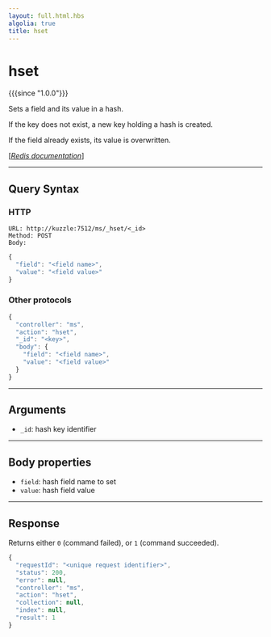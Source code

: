 ```yaml
---
layout: full.html.hbs
algolia: true
title: hset
---
```


# hset

{{{since "1.0.0"}}}

Sets a field and its value in a hash. 

If the key does not exist, a new key holding a hash is created. 

If the field already exists, its value is overwritten.

[[_Redis documentation_]](https://redis.io/commands/hset)

---

## Query Syntax

### HTTP

```http
URL: http://kuzzle:7512/ms/_hset/<_id>
Method: POST  
Body:
```

```js
{
  "field": "<field name>",
  "value": "<field value>"
}
```

### Other protocols

```js
{
  "controller": "ms",
  "action": "hset",
  "_id": "<key>",
  "body": {
    "field": "<field name>",
    "value": "<field value>"
  }
}
```

---

## Arguments

* `_id`: hash key identifier

--- 

## Body properties

* `field`: hash field name to set
* `value`: hash field value

---

## Response

Returns either `0` (command failed), or `1` (command succeeded).

```javascript
{
  "requestId": "<unique request identifier>",
  "status": 200,
  "error": null,
  "controller": "ms",
  "action": "hset",
  "collection": null,
  "index": null,
  "result": 1
}
```
